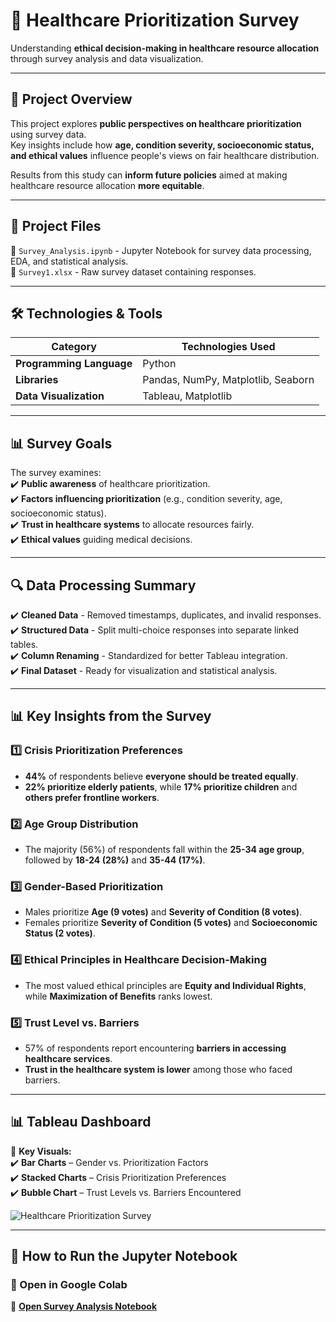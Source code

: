 # 🏥 Healthcare Prioritization Survey  

Understanding **ethical decision-making in healthcare resource allocation** through survey analysis and data visualization.

---

## 🚀 Project Overview  

This project explores **public perspectives on healthcare prioritization** using survey data.  
Key insights include how **age, condition severity, socioeconomic status, and ethical values** influence people's views on fair healthcare distribution.

Results from this study can **inform future policies** aimed at making healthcare resource allocation **more equitable**.

---

## 📂 Project Files  

📌 `Survey_Analysis.ipynb` - Jupyter Notebook for survey data processing, EDA, and statistical analysis.  
📌 `Survey1.xlsx` - Raw survey dataset containing responses.  

---

## 🛠️ Technologies & Tools  

| **Category**  | **Technologies Used** |
|--------------|-----------------------|
| **Programming Language** | Python |
| **Libraries** | Pandas, NumPy, Matplotlib, Seaborn |
| **Data Visualization** | Tableau, Matplotlib |

---

## 📊 Survey Goals  

The survey examines:  
✔️ **Public awareness** of healthcare prioritization.  
✔️ **Factors influencing prioritization** (e.g., condition severity, age, socioeconomic status).  
✔️ **Trust in healthcare systems** to allocate resources fairly.  
✔️ **Ethical values** guiding medical decisions.  

---

## 🔍 Data Processing Summary  

✔️ **Cleaned Data** - Removed timestamps, duplicates, and invalid responses.  
✔️ **Structured Data** - Split multi-choice responses into separate linked tables.  
✔️ **Column Renaming** - Standardized for better Tableau integration.  
✔️ **Final Dataset** - Ready for visualization and statistical analysis.  

---

## 📊 Key Insights from the Survey  

### **1️⃣ Crisis Prioritization Preferences**
- **44%** of respondents believe **everyone should be treated equally**.  
- **22% prioritize elderly patients**, while **17% prioritize children** and **others prefer frontline workers**.  

### **2️⃣ Age Group Distribution**
- The majority (56%) of respondents fall within the **25-34 age group**, followed by **18-24 (28%)** and **35-44 (17%)**.  

### **3️⃣ Gender-Based Prioritization**
- Males prioritize **Age (9 votes)** and **Severity of Condition (8 votes)**.  
- Females prioritize **Severity of Condition (5 votes)** and **Socioeconomic Status (2 votes)**.  

### **4️⃣ Ethical Principles in Healthcare Decision-Making**
- The most valued ethical principles are **Equity and Individual Rights**, while **Maximization of Benefits** ranks lowest.  

### **5️⃣ Trust Level vs. Barriers**
- 57% of respondents report encountering **barriers in accessing healthcare services**.  
- **Trust in the healthcare system is lower** among those who faced barriers.  

---

## 📊 Tableau Dashboard  

📌 **Key Visuals:**  
✔️ **Bar Charts** – Gender vs. Prioritization Factors  
✔️ **Stacked Charts** – Crisis Prioritization Preferences  
✔️ **Bubble Chart** – Trust Levels vs. Barriers Encountered  

![Healthcare Prioritization Survey](https://github.com/user-attachments/assets/644239c8-31f7-439f-bc11-59a8b6246ac6)


---

## 🚀 How to Run the Jupyter Notebook  

### **🔹 Open in Google Colab**  
📌 **[Open Survey Analysis Notebook](https://colab.research.google.com/github/harrisd97/Health-Care-Prioritization-Survey/blob/main/Survey_Analysis.ipynb)**  

